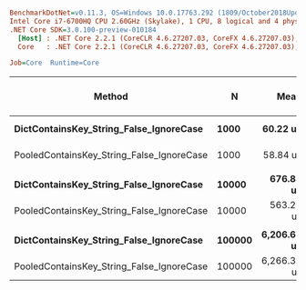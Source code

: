 ``` ini

BenchmarkDotNet=v0.11.3, OS=Windows 10.0.17763.292 (1809/October2018Update/Redstone5)
Intel Core i7-6700HQ CPU 2.60GHz (Skylake), 1 CPU, 8 logical and 4 physical cores
.NET Core SDK=3.0.100-preview-010184
  [Host] : .NET Core 2.2.1 (CoreCLR 4.6.27207.03, CoreFX 4.6.27207.03), 64bit RyuJIT
  Core   : .NET Core 2.2.1 (CoreCLR 4.6.27207.03, CoreFX 4.6.27207.03), 64bit RyuJIT

Job=Core  Runtime=Core  

```
|                                    Method |      N |        Mean |       Error |     StdDev |      Median | Ratio | RatioSD | Gen 0/1k Op | Gen 1/1k Op | Gen 2/1k Op | Allocated Memory/Op |
|------------------------------------------ |------- |------------:|------------:|-----------:|------------:|------:|--------:|------------:|------------:|------------:|--------------------:|
|   **DictContainsKey_String_False_IgnoreCase** |   **1000** |    **60.22 us** |   **1.2004 us** |  **2.7094 us** |    **59.34 us** |  **1.00** |    **0.00** |           **-** |           **-** |           **-** |                **40 B** |
| PooledContainsKey_String_False_IgnoreCase |   1000 |    58.84 us |   0.5815 us |  0.5439 us |    58.80 us |  0.95 |    0.05 |           - |           - |           - |                40 B |
|                                           |        |             |             |            |             |       |         |             |             |             |                     |
|   **DictContainsKey_String_False_IgnoreCase** |  **10000** |   **676.88 us** |  **13.6626 us** | **37.8590 us** |   **659.01 us** |  **1.00** |    **0.00** |           **-** |           **-** |           **-** |                **40 B** |
| PooledContainsKey_String_False_IgnoreCase |  10000 |   563.21 us |   5.9433 us |  5.2686 us |   562.68 us |  0.78 |    0.04 |           - |           - |           - |                40 B |
|                                           |        |             |             |            |             |       |         |             |             |             |                     |
|   **DictContainsKey_String_False_IgnoreCase** | **100000** | **6,206.67 us** |  **55.8041 us** | **49.4689 us** | **6,193.35 us** |  **1.00** |    **0.00** |           **-** |           **-** |           **-** |                **40 B** |
| PooledContainsKey_String_False_IgnoreCase | 100000 | 6,266.39 us | 106.7863 us | 99.8880 us | 6,239.62 us |  1.01 |    0.02 |           - |           - |           - |                40 B |
